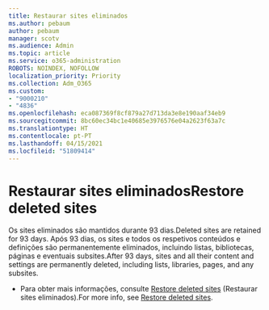 ```yaml
---
title: Restaurar sites eliminados
ms.author: pebaum
author: pebaum
manager: scotv
ms.audience: Admin
ms.topic: article
ms.service: o365-administration
ROBOTS: NOINDEX, NOFOLLOW
localization_priority: Priority
ms.collection: Adm_O365
ms.custom:
- "9000210"
- "4836"
ms.openlocfilehash: eca087369f8cf879a27d713da3e8e190aaf34eb9
ms.sourcegitcommit: 8bc60ec34bc1e40685e3976576e04a2623f63a7c
ms.translationtype: HT
ms.contentlocale: pt-PT
ms.lasthandoff: 04/15/2021
ms.locfileid: "51809414"
---
```

# <a name="restore-deleted-sites"></a><span data-ttu-id="63e8e-102">Restaurar sites eliminados</span><span class="sxs-lookup"><span data-stu-id="63e8e-102">Restore deleted sites</span></span>

<span data-ttu-id="63e8e-103">Os sites eliminados são mantidos durante 93 dias.</span><span class="sxs-lookup"><span data-stu-id="63e8e-103">Deleted sites are retained for 93 days.</span></span> <span data-ttu-id="63e8e-104">Após 93 dias, os sites e todos os respetivos conteúdos e definições são permanentemente eliminados, incluindo listas, bibliotecas, páginas e eventuais subsites.</span><span class="sxs-lookup"><span data-stu-id="63e8e-104">After 93 days, sites and all their content and settings are permanently deleted, including lists, libraries, pages, and any subsites.</span></span>

- <span data-ttu-id="63e8e-105">Para obter mais informações, consulte [Restore deleted sites](https://docs.microsoft.com/sharepoint/restore-deleted-site-collection) (Restaurar sites eliminados).</span><span class="sxs-lookup"><span data-stu-id="63e8e-105">For more info, see [Restore deleted sites](https://docs.microsoft.com/sharepoint/restore-deleted-site-collection).</span></span>
